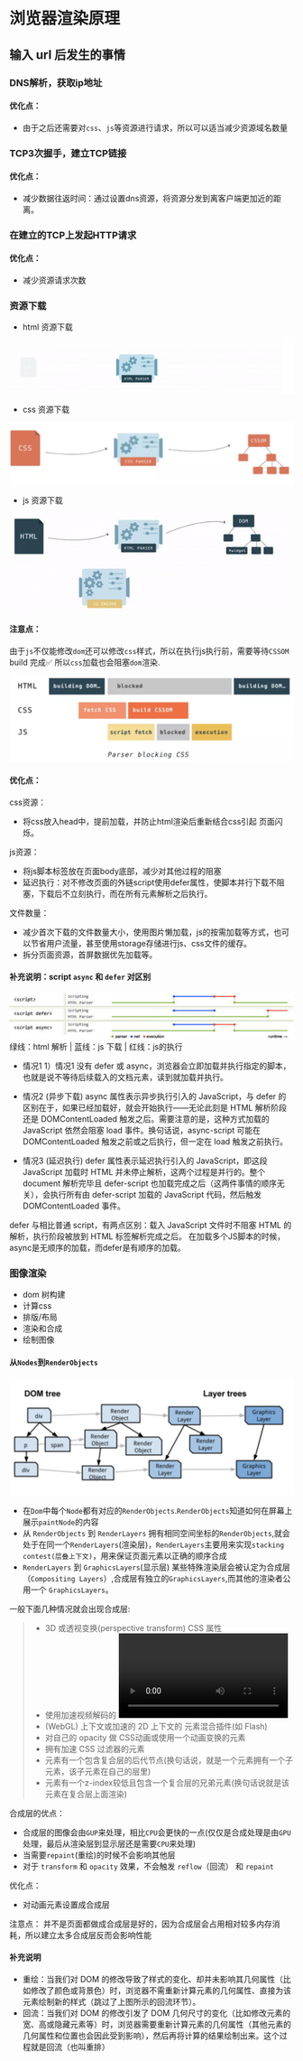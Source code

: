 # 浏览器渲染原理

## 输入 url 后发生的事情

### DNS解析，获取ip地址
#### 优化点：
- 由于之后还需要对`css`、`js`等资源进行请求，所以可以适当减少资源域名数量
### TCP3次握手，建立TCP链接
#### 优化点：
- 减少数据往返时间：通过设置dns资源，将资源分发到离客户端更加近的距离。
### 在建立的TCP上发起HTTP请求

#### 优化点：
- 减少资源请求次数
###  资源下载

- html 资源下载

![9f117920f34dcfbfcaf95c597c4b7085.gif](/notes/浏览器渲染原理/static/浏览器渲染原理-1.gif)
- css 资源下载

![6fd6c6b24b20187dec57350653413171.png](/notes/浏览器渲染原理/static/浏览器渲染原理-2.png)

- js 资源下载

![90037fc91bd45f1b61390f8e52e5ab9b.gif](/notes/浏览器渲染原理/static/浏览器渲染原理-3.png)




#### 注意点：
由于`js`不仅能修改`dom`还可以修改`css`样式，所以在执行js执行前，需要等待`CSSOM` build 完成✅ 所以`css`加载也会阻塞`dom`渲染.

![3d2a2913fcc6cf4449d4100b7f088e97.png](/notes/浏览器渲染原理/static/浏览器渲染原理-4.png)


#### 优化点：
css资源：
- 将css放入head中，提前加载，并防止html渲染后重新结合css引起
页面闪烁。

js资源：
- 将js脚本标签放在页面body底部，减少对其他过程的阻塞 
- 延迟执行：对不修改页面的外链script使用defer属性，使脚本并行下载不阻塞，下载后不立刻执行，而在所有元素解析之后执行。

文件数量：
- 减少首次下载的文件数量大小，使用图片懒加载，js的按需加载等方式，也可以节省用户流量，甚至使用storage存储进行js、css文件的缓存。
- 拆分页面资源，首屏数据优先加载等。

#### 补充说明：script `async` 和 `defer` 对区别

![909c198b7ef020ad8529cfa97f4ffd6f.jpeg](/notes/浏览器渲染原理/static/浏览器渲染原理-5.png)
绿线：html 解析 | 蓝线：js 下载  | 红线：js的执行
- 情况1<script src="script.js"></script>
1）情况1<script src="script.js"></script>
没有 defer 或 async，浏览器会立即加载并执行指定的脚本，也就是说不等待后续载入的文档元素，读到就加载并执行。

- 情况2<script async src="script.js"></script> (异步下载)
async 属性表示异步执行引入的 JavaScript，与 defer 的区别在于，如果已经加载好，就会开始执行——无论此刻是 HTML 解析阶段还是 DOMContentLoaded 触发之后。需要注意的是，这种方式加载的 JavaScript 依然会阻塞 load 事件。换句话说，async-script 可能在 DOMContentLoaded 触发之前或之后执行，但一定在 load 触发之前执行。

- 情况3 <script defer src="script.js"></script>(延迟执行)
defer 属性表示延迟执行引入的 JavaScript，即这段 JavaScript 加载时 HTML 并未停止解析，这两个过程是并行的。整个 document 解析完毕且 defer-script 也加载完成之后（这两件事情的顺序无关），会执行所有由 defer-script 加载的 JavaScript 代码，然后触发 DOMContentLoaded 事件。

defer 与相比普通 script，有两点区别：载入 JavaScript 文件时不阻塞 HTML 的解析，执行阶段被放到 HTML 标签解析完成之后。
在加载多个JS脚本的时候，async是无顺序的加载，而defer是有顺序的加载。


### 图像渲染
 - dom 树构建    
 - 计算css
 - 排版/布局
 - 渲染和合成
 - 绘制图像

#### 从`Nodes`到`RenderObjects`

![916565a367304e99aaba836ea030cced.png](/notes/浏览器渲染原理/static/浏览器渲染原理-6.png)

- 在`Dom`中每个`Node`都有对应的`RenderObjects`.`RenderObjects`知道如何在屏幕上展示`paintNode`的内容
- 从 `RenderObjects` 到 `RenderLayers`
拥有相同空间坐标的`RenderObjects`,就会处于在同一个`RenderLayers`(渲染层)，`RenderLayers`主要用来实现`stacking contest(层叠上下文)`，用来保证页面元素以正确的顺序合成
- `RenderLayers` 到 `GraphicsLayers`(显示层)
某些特殊渲染层会被认定为合成层（`Compositing Layers`）,合成层有独立的`GraphicsLayers`,而其他的渲染者公用一个 `GraphicsLayers`。

一般下面几种情况就会出现合成层:
> - 3D 或透视变换(perspective transform) CSS 属性
> - 使用加速视频解码的 <video> 元素 拥有 3D
> - (WebGL) 上下文或加速的 2D 上下文的 <canvas> 元素混合插件(如 Flash)
> - 对自己的 opacity 做 CSS动画或使用一个动画变换的元素
> - 拥有加速 CSS 过滤器的元素
> - 元素有一个包含复合层的后代节点(换句话说，就是一个元素拥有一个子元素，该子元素在自己的层里)
> - 元素有一个z-index较低且包含一个复合层的兄弟元素(换句话说就是该元素在复合层上面渲染)

合成层的优点：
- 合成层的图像会由`GUP`来处理，相比`CPU`会更快的一点(仅仅是合成处理是由`GPU`处理，最后从渲染层到显示层还是需要`CPU`来处理)
- 当需要`repaint`(重绘)的时候不会影响其他层
- 对于 `transform` 和 `opacity` 效果，不会触发 `reflow`（回流） 和 `repaint`

优化点：
- 对动画元素设置成合成层

注意点：
并不是页面都做成合成层是好的，因为合成层会占用相对较多内存消耗，所以建立太多合成层反而会影响性能

#### 补充说明
- 重绘：当我们对 DOM 的修改导致了样式的变化、却并未影响其几何属性（比如修改了颜色或背景色）时，浏览器不需重新计算元素的几何属性、直接为该元素绘制新的样式（跳过了上图所示的回流环节）。
- 回流：当我们对 DOM 的修改引发了 DOM 几何尺寸的变化（比如修改元素的宽、高或隐藏元素等）时，浏览器需要重新计算元素的几何属性（其他元素的几何属性和位置也会因此受到影响），然后再将计算的结果绘制出来。这个过程就是回流（也叫重排）


